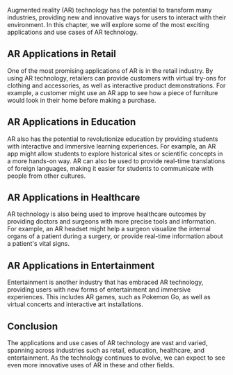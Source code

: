

Augmented reality (AR) technology has the potential to transform many industries, providing new and innovative ways for users to interact with their environment. In this chapter, we will explore some of the most exciting applications and use cases of AR technology.

AR Applications in Retail
-------------------------

One of the most promising applications of AR is in the retail industry. By using AR technology, retailers can provide customers with virtual try-ons for clothing and accessories, as well as interactive product demonstrations. For example, a customer might use an AR app to see how a piece of furniture would look in their home before making a purchase.

AR Applications in Education
----------------------------

AR also has the potential to revolutionize education by providing students with interactive and immersive learning experiences. For example, an AR app might allow students to explore historical sites or scientific concepts in a more hands-on way. AR can also be used to provide real-time translations of foreign languages, making it easier for students to communicate with people from other cultures.

AR Applications in Healthcare
-----------------------------

AR technology is also being used to improve healthcare outcomes by providing doctors and surgeons with more precise tools and information. For example, an AR headset might help a surgeon visualize the internal organs of a patient during a surgery, or provide real-time information about a patient's vital signs.

AR Applications in Entertainment
--------------------------------

Entertainment is another industry that has embraced AR technology, providing users with new forms of entertainment and immersive experiences. This includes AR games, such as Pokemon Go, as well as virtual concerts and interactive art installations.

Conclusion
----------

The applications and use cases of AR technology are vast and varied, spanning across industries such as retail, education, healthcare, and entertainment. As the technology continues to evolve, we can expect to see even more innovative uses of AR in these and other fields.

